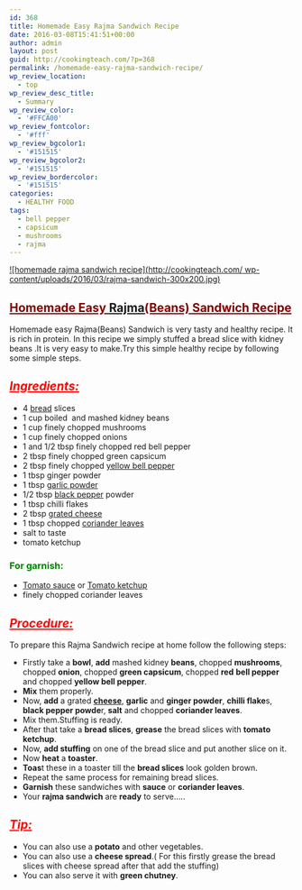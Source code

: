 ```yaml
---
id: 368
title: Homemade Easy Rajma Sandwich Recipe
date: 2016-03-08T15:41:51+00:00
author: admin
layout: post
guid: http://cookingteach.com/?p=368
permalink: /homemade-easy-rajma-sandwich-recipe/
wp_review_location:
  - top
wp_review_desc_title:
  - Summary
wp_review_color:
  - '#FFCA00'
wp_review_fontcolor:
  - '#fff'
wp_review_bgcolor1:
  - '#151515'
wp_review_bgcolor2:
  - '#151515'
wp_review_bordercolor:
  - '#151515'
categories:
  - HEALTHY FOOD
tags:
  - bell pepper
  - capsicum
  - mushrooms
  - rajma
---
```


[![homemade rajma sandwich recipe](http://cookingteach.com/ wp-content/uploads/2016/03/rajma-sandwich-300x200.jpg)](http://cookingteach.com/homemade-easy-rajma-sandwich-recipe/rajma-sandwich/)

## <span style="text-decoration: underline; color: #800000;">Homemade Easy <a class="zem_slink" title="Rajma" href="http://en.wikipedia.org/wiki/Rajma" target="_blank" rel="wikipedia">Rajma</a>(Beans) Sandwich Recipe</span>

Homemade easy Rajma(Beans) Sandwich is very tasty and healthy recipe. It is rich in protein. In this recipe we simply stuffed a bread slice with kidney beans .It is very easy to make.Try this simple healthy recipe by following some simple steps.

## <span style="text-decoration: underline;"><em><span style="color: #ff0000; text-decoration: underline;">Ingredients:</span></em></span>

  * 4 <a class="zem_slink" title="Bread" href="http://en.wikipedia.org/wiki/Bread" target="_blank" rel="wikipedia">bread</a> slices
  * 1 cup boiled  and mashed kidney beans
  * 1 cup finely chopped mushrooms
  * 1 cup finely chopped onions
  * 1 and 1/2 tbsp finely chopped red bell pepper
  * 2 tbsp finely chopped green capsicum
  * 2 tbsp finely chopped <a class="zem_slink" title="Bell pepper" href="http://en.wikipedia.org/wiki/Bell_pepper" target="_blank" rel="wikipedia">yellow bell pepper</a>
  * 1 tbsp ginger powder
  * 1 tbsp <a class="zem_slink" title="Garlic powder" href="http://en.wikipedia.org/wiki/Garlic_powder" target="_blank" rel="wikipedia">garlic powder</a>
  * 1/2 tbsp <a class="zem_slink" title="Black pepper" href="http://en.wikipedia.org/wiki/Black_pepper" target="_blank" rel="wikipedia">black pepper</a> powder
  * 1 tbsp chilli flakes
  * 2 tbsp <a class="zem_slink" title="Grated cheese" href="http://en.wikipedia.org/wiki/Grated_cheese" target="_blank" rel="wikipedia">grated cheese</a>
  * 1 tbsp chopped <a class="zem_slink" title="Coriander" href="http://en.wikipedia.org/wiki/Coriander" target="_blank" rel="wikipedia">coriander leaves</a>
  * salt to taste
  * tomato ketchup

### <span style="color: #008000;">For garnish:</span>

  * <a class="zem_slink" title="Tomato sauce" href="http://en.wikipedia.org/wiki/Tomato_sauce" target="_blank" rel="wikipedia">Tomato sauce</a> or <a class="zem_slink" title="Ketchup" href="http://en.wikipedia.org/wiki/Ketchup" target="_blank" rel="wikipedia">Tomato ketchup</a>
  * finely chopped coriander leaves

## <span style="text-decoration: underline; color: #ff0000;"><em>Procedure:</em></span>

To prepare this Rajma Sandwich recipe at home follow the following steps:

  * Firstly take a **bowl**, **add** mashed kidney **beans**, chopped **mushrooms**, chopped **onion**, chopped **green capsicum**, chopped **red** **bell pepper** and chopped **yellow bell pepper**.
  * **Mix** them properly.
  * Now, **add** a grated **<a class="zem_slink" title="Cheese" href="http://en.wikipedia.org/wiki/Cheese" target="_blank" rel="wikipedia">cheese</a>**, **garlic** and **ginger powder**, **chilli flake**s, **black pepper powde**r, **salt** and chopped **coriander leaves**.
  * Mix them.Stuffing is ready.
  * After that take a **bread slices**, **grease** the bread slices with **tomato ketchup**.
  * Now, **add stuffing** on one of the bread slice and put another slice on it.
  * Now **heat** a **toaster**.
  * **Toas**t these in a toaster till the **bread slices** look golden brown.
  * Repeat the same process for remaining bread slices.
  * **Garnish** these sandwiches with **sauce** or **coriander leaves**.
  * Your **rajma sandwich** are **ready** to serve&#8230;..

## <span style="text-decoration: underline; color: #ff0000;"><em>Tip:</em></span>

  * You can also use a **potato** and other vegetables.
  * You can also use a **cheese spread**.( For this firstly grease the bread slices with cheese spread after that add the stuffing)
  * You can also serve it with **green chutney**.
